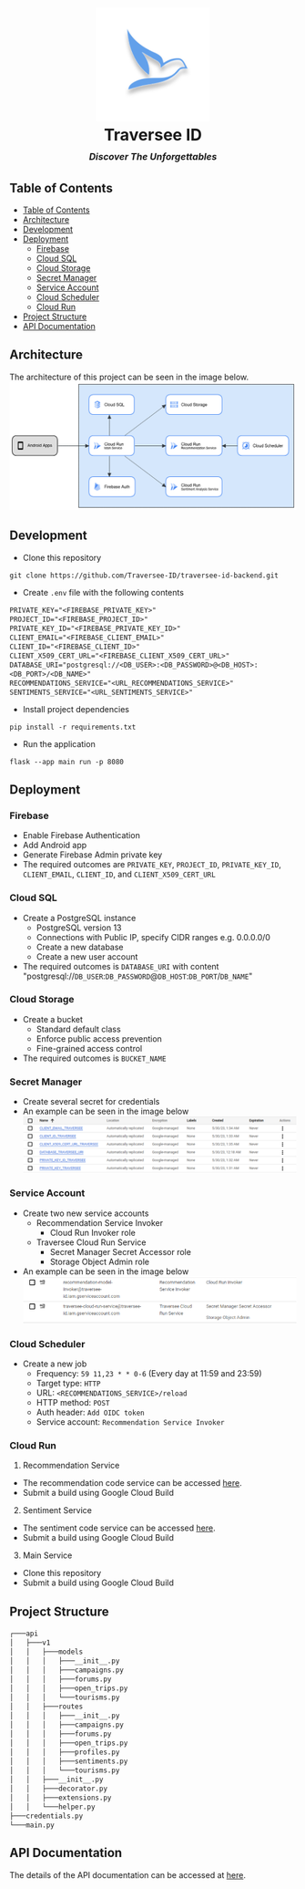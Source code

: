 <h1 align="center">
  <br>
    <img src="assets/traversee-logo.png" alt="Traversee" width="200">
  <br>
    Traversee ID
  <br>
    <small style="font-size: 16px"><em>Discover The Unforgettables</em></small>
</h1>

## Table of Contents
- [Table of Contents](#table-of-contents)
- [Architecture](#architecture)
- [Development](#development)
- [Deployment](#deployment)
  - [Firebase](#firebase)
  - [Cloud SQL](#cloud-sql)
  - [Cloud Storage](#cloud-storage)
  - [Secret Manager](#secret-manager)
  - [Service Account](#service-account)
  - [Cloud Scheduler](#cloud-scheduler)
  - [Cloud Run](#cloud-run)
- [Project Structure](#project-structure)
- [API Documentation](#api-documentations)

## Architecture
The architecture of this project can be seen in the image below.
![Architecture](assets/architecture.png)

## Development
- Clone this repository
```
git clone https://github.com/Traversee-ID/traversee-id-backend.git
```
- Create `.env` file with the following contents
```
PRIVATE_KEY="<FIREBASE_PRIVATE_KEY>"
PROJECT_ID="<FIREBASE_PROJECT_ID>"
PRIVATE_KEY_ID="<FIREBASE_PRIVATE_KEY_ID>"
CLIENT_EMAIL="<FIREBASE_CLIENT_EMAIL>"
CLIENT_ID="<FIREBASE_CLIENT_ID>"
CLIENT_X509_CERT_URL="<FIREBASE_CLIENT_X509_CERT_URL>"
DATABASE_URI="postgresql://<DB_USER>:<DB_PASSWORD>@<DB_HOST>:<DB_PORT>/<DB_NAME>"
RECOMMENDATIONS_SERVICE="<URL_RECOMMENDATIONS_SERVICE>"
SENTIMENTS_SERVICE="<URL_SENTIMENTS_SERVICE>"
```
- Install project dependencies
```
pip install -r requirements.txt
```
- Run the application
```
flask --app main run -p 8080
```

## Deployment
### Firebase
- Enable Firebase Authentication
- Add Android app 
- Generate Firebase Admin private key
- The required outcomes are `PRIVATE_KEY`, `PROJECT_ID`, `PRIVATE_KEY_ID`, `CLIENT_EMAIL`, `CLIENT_ID`, and `CLIENT_X509_CERT_URL`

### Cloud SQL
- Create a PostgreSQL instance
  - PostgreSQL version 13
  - Connections with Public IP, specify CIDR ranges e.g. 0.0.0.0/0
  - Create a new database
  - Create a new user account
- The required outcomes is `DATABASE_URI` with content "postgresql://`DB_USER`:`DB_PASSWORD`@`DB_HOST`:`DB_PORT`/`DB_NAME`"

### Cloud Storage
- Create a bucket
  - Standard default class
  - Enforce public access prevention
  - Fine-grained access control
- The required outcomes is `BUCKET_NAME`

### Secret Manager
- Create several secret for credentials
- An example can be seen in the image below
![Secret Manager](assets/secret-manager.png)

### Service Account
- Create two new service accounts
  - Recommendation Service Invoker
    - Cloud Run Invoker role
  - Traversee Cloud Run Service
    - Secret Manager Secret Accessor role
    - Storage Object Admin role
- An example can be seen in the image below
![Service Account](assets/service-account.png)

### Cloud Scheduler
- Create a new job
  - Frequency: `59 11,23 * * 0-6` (Every day at 11:59 and 23:59)
  - Target type: `HTTP`
  - URL: `<RECOMMENDATIONS_SERVICE>/reload`
  - HTTP method: `POST`
  - Auth header: `Add OIDC token`
  - Service account: `Recommendation Service Invoker`

### Cloud Run
1. Recommendation Service
- The recommendation code service can be accessed [here](https://github.com/Traversee-ID/traversee-id-machine-learning/tree/main/recommendations/service).
- Submit a build using Google Cloud Build

2. Sentiment Service
- The sentiment code service can be accessed [here](https://github.com/Traversee-ID/traversee-id-machine-learning/tree/main/sentiment_analysis/service).
- Submit a build using Google Cloud Build

3. Main Service
- Clone this repository
- Submit a build using Google Cloud Build

## Project Structure
```
┌───api
│   ├───v1
│   │   ├───models
│   │   │   ├───__init__.py
│   │   │   ├───campaigns.py
│   │   │   ├───forums.py
│   │   │   ├───open_trips.py
│   │   │   └───tourisms.py
│   │   ├───routes
│   │   │   ├───__init__.py
│   │   │   ├───campaigns.py
│   │   │   ├───forums.py
│   │   │   ├───open_trips.py
│   │   │   ├───profiles.py
│   │   │   ├───sentiments.py
│   │   │   └───tourisms.py
│   │   ├───__init__.py
│   │   ├───decorator.py
│   │   ├───extensions.py
│   │   └───helper.py
├───credentials.py
└───main.py
```

## API Documentation
The details of the API documentation can be accessed at [here](https://documenter.getpostman.com/view/2s93sc4spc).